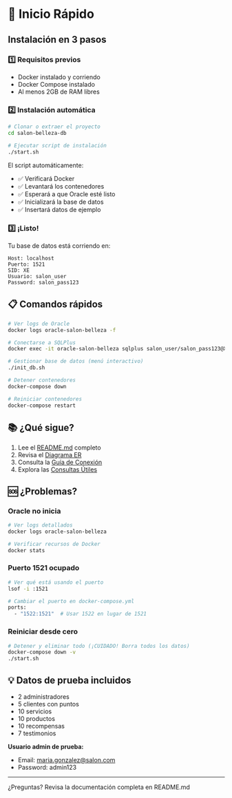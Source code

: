 # 🚀 Inicio Rápido

## Instalación en 3 pasos

### 1️⃣ Requisitos previos
- Docker instalado y corriendo
- Docker Compose instalado
- Al menos 2GB de RAM libres

### 2️⃣ Instalación automática

```bash
# Clonar o extraer el proyecto
cd salon-belleza-db

# Ejecutar script de instalación
./start.sh
```

El script automáticamente:
- ✅ Verificará Docker
- ✅ Levantará los contenedores
- ✅ Esperará a que Oracle esté listo
- ✅ Inicializará la base de datos
- ✅ Insertará datos de ejemplo

### 3️⃣ ¡Listo!

Tu base de datos está corriendo en:
```
Host: localhost
Puerto: 1521
SID: XE
Usuario: salon_user
Password: salon_pass123
```

## 📋 Comandos rápidos

```bash
# Ver logs de Oracle
docker logs oracle-salon-belleza -f

# Conectarse a SQLPlus
docker exec -it oracle-salon-belleza sqlplus salon_user/salon_pass123@XE

# Gestionar base de datos (menú interactivo)
./init_db.sh

# Detener contenedores
docker-compose down

# Reiniciar contenedores
docker-compose restart
```

## 📚 ¿Qué sigue?

1. Lee el [README.md](README.md) completo
2. Revisa el [Diagrama ER](database/DIAGRAMA_ER.md)
3. Consulta la [Guía de Conexión](database/GUIA_CONEXION.md)
4. Explora las [Consultas Útiles](database/queries_utiles.sql)

## 🆘 ¿Problemas?

### Oracle no inicia
```bash
# Ver logs detallados
docker logs oracle-salon-belleza

# Verificar recursos de Docker
docker stats
```

### Puerto 1521 ocupado
```bash
# Ver qué está usando el puerto
lsof -i :1521

# Cambiar el puerto en docker-compose.yml
ports:
  - "1522:1521"  # Usar 1522 en lugar de 1521
```

### Reiniciar desde cero
```bash
# Detener y eliminar todo (¡CUIDADO! Borra todos los datos)
docker-compose down -v
./start.sh
```

## 💡 Datos de prueba incluidos

- 2 administradores
- 5 clientes con puntos
- 10 servicios
- 10 productos  
- 10 recompensas
- 7 testimonios

**Usuario admin de prueba:**
- Email: maria.gonzalez@salon.com
- Password: admin123

---

¿Preguntas? Revisa la documentación completa en README.md
